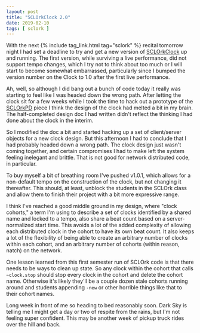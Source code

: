 ```yaml
---
layout: post
title: "SCLOrkClock 2.0"
date: 2019-02-10
tags: [ sclork ]
---
```


With the next {% include tag_link.html tag="sclork" %} recital tomorrow night I
had set a deadline to try and get a new version of
[SCLOrkClock](https://github.com/lnihlen/SCLOrkClock) up and running. The first
version, while surviving a live performance, did not support tempo changes,
which I try not to think about too much or I will start to become somewhat
embarrassed, particularly since I bumped the version number on the Clock to 1.0
after the first live performance.

Ah, well, so although I did bang out a bunch of code today it really was
starting to feel like I was headed down the wrong path. After letting the clock
sit for a few weeks while I took the time to hack out a prototype of
the [SCLOrkPD](https://github.com/lnihlen/SCLOrkPD) piece I think the design
of the clock had melted a bit in my brain. The half-completed design doc I
had written didn't reflect the thinking I had done about the clock in the
interim.

So I modified the doc a bit and started hacking up a set of client/server
objects for a new clock design. But this afternoon I had to conclude that I
had probably headed down a wrong path. The clock design just wasn't coming
together, and certain compromises I had to make left the system feeling
inelegant and brittle. That is not good for network distributed code, in
particular.

To buy myself a bit of breathing room I've pushed v1.0.1, which allows for
a non-default tempo on the construction of the clock, but not changing it
thereafter. This should, at least, unblock the students in the SCLOrk class
and allow them to finish their project with a bit more expressive range.

I think I've reached a good middle ground in my design, where "clock cohorts,"
a term I'm using to describe a set of clocks identified by a shared name and
locked to a tempo, also share a beat count based on a server-normalized start
time. This avoids a lot of the added complexity of allowing each distributed
clock in the cohort to have its own beat count. It also keeps a lot of the
flexibility of being able to create an arbitrary number of clocks within each
cohort, and an arbitrary number of cohorts (within reason, natch) on the
network.

One lesson learned from this first semester run of SCLOrk code is that there
needs to be ways to clean up state. So any clock within the cohort that calls
```~clock.stop``` should stop every clock in the cohort and delete the cohort
name. Otherwise it's likely they'll be a couple dozen stale cohorts running
around and students appending ```-new``` or other horrible things like that to
their cohort names.

Long week in front of me so heading to bed reasonably soon. Dark Sky is telling
me I might get a day or two of respite from the rains, but I'm not feeling
super confident. This may be another week of pickup truck rides over the hill
and back.

